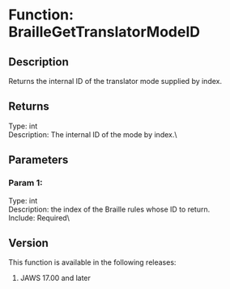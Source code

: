 # Function: BrailleGetTranslatorModeID

## Description

Returns the internal ID of the translator mode supplied by index.

## Returns

Type: int\
Description: The internal ID of the mode by index.\

## Parameters

### Param 1:

Type: int\
Description: the index of the Braille rules whose ID to return.\
Include: Required\

## Version

This function is available in the following releases:

1.  JAWS 17.00 and later
